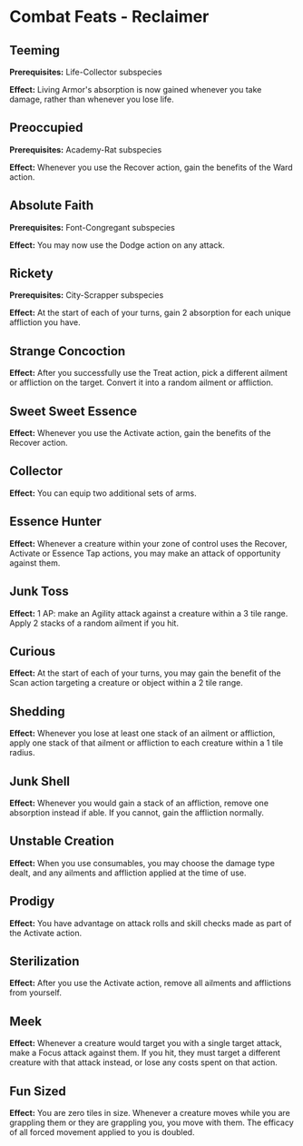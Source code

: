 # Combat Feats - Reclaimer

## Teeming

**Prerequisites:** Life-Collector subspecies

**Effect:** Living Armor's absorption is now gained whenever you take damage, rather than whenever you lose life.

## Preoccupied

**Prerequisites:** Academy-Rat subspecies

**Effect:** Whenever you use the Recover action, gain the benefits of the Ward action.

## Absolute Faith

**Prerequisites:** Font-Congregant subspecies

**Effect:** You may now use the Dodge action on any attack.

## Rickety

**Prerequisites:** City-Scrapper subspecies

**Effect:** At the start of each of your turns, gain 2 absorption for each unique affliction you have.

## Strange Concoction

**Effect:** After you successfully use the Treat action, pick a different ailment or affliction on the target. Convert it into a random ailment or affliction.

## Sweet Sweet Essence

**Effect:** Whenever you use the Activate action, gain the benefits of the Recover action.

## Collector

**Effect:** You can equip two additional sets of arms.

## Essence Hunter

**Effect:** Whenever a creature within your zone of control uses the Recover, Activate or Essence Tap actions, you may make an attack of opportunity against them.

## Junk Toss

**Effect:** 1 AP: make an Agility attack against a creature within a 3 tile range. Apply 2 stacks of a random ailment if you hit.

## Curious

**Effect:** At the start of each of your turns, you may gain the benefit of the Scan action targeting a creature or object within a 2 tile range.

## Shedding

**Effect:** Whenever you lose at least one stack of an ailment or affliction, apply one stack of that ailment or affliction to each creature within a 1 tile radius.

## Junk Shell

**Effect:** Whenever you would gain a stack of an affliction, remove one absorption instead if able. If you cannot, gain the affliction normally.

## Unstable Creation

**Effect:** When you use consumables, you may choose the damage type dealt, and any ailments and affliction applied at the time of use.

## Prodigy

**Effect:** You have advantage on attack rolls and skill checks made as part of the Activate action.

## Sterilization

**Effect:** After you use the Activate action, remove all ailments and afflictions from yourself.

## Meek

**Effect:** Whenever a creature would target you with a single target attack, make a Focus attack against them. If you hit, they must target a different creature with that attack instead, or lose any costs spent on that action.

## Fun Sized

**Effect:** You are zero tiles in size. Whenever a creature moves while you are grappling them or they are grappling you, you move with them. The efficacy of all forced movement applied to you is doubled.
